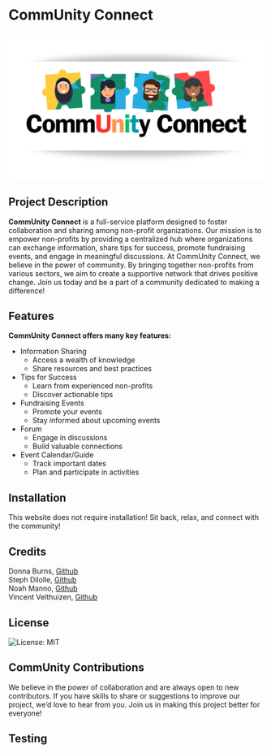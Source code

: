 # CommUnity Connect

![community connect logo](./public/images/README/Logo%20with%20White.png)

## Project Description

**CommUnity Connect** is a full-service platform designed to foster collaboration and sharing among non-profit organizations. Our mission is to empower non-profits by providing a centralized hub where organizations can exchange information, share tips for success, promote fundraising events, and engage in meaningful discussions. At CommUnity Connect, we believe in the power of community. By bringing together non-profits from various sectors, we aim to create a supportive network that drives positive change. Join us today and be a part of a community dedicated to making a difference!

## Features

**CommUnity Connect offers many key features:**

- Information Sharing
  - Access a wealth of knowledge
  - Share resources and best practices
- Tips for Success
  - Learn from experienced non-profits
  - Discover actionable tips
- Fundraising Events
  - Promote your events
  - Stay informed about upcoming events
- Forum
  - Engage in discussions
  - Build valuable connections
- Event Calendar/Guide
  - Track important dates
  - Plan and participate in activities

## Installation

This website does not require installation! Sit back, relax, and connect with the community!

## Credits

Donna Burns, [Github](https://github.com/donnacancode)  
Steph Dilolle, [Github](https://github.com/stephdilolle)  
Noah Manno, [Github](https://github.com/Noah-Manno)  
Vincent Velthuizen, [Github](https://github.com/VPVelthuizen)

## License

![License: MIT](https://img.shields.io/badge/License-MIT-yellow.svg)

## CommUnity Contributions

We believe in the power of collaboration and are always open to new contributors. If you have skills to share or suggestions to improve our project, we’d love to hear from you. Join us in making this project better for everyone!

## Testing
